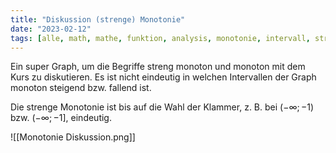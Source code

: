 ```yaml
---
title: "Diskussion (strenge) Monotonie"
date: "2023-02-12"
tags: [alle, math, mathe, funktion, analysis, monotonie, intervall, streng_monoton]
---
```


Ein super Graph, um die Begriffe streng monoton und monoton mit dem Kurs zu diskutieren. Es ist nicht eindeutig in welchen Intervallen der Graph monoton steigend bzw. fallend ist. 

Die strenge Monotonie ist bis auf die Wahl der Klammer, z. B. bei $(-\infty; -1)$ bzw. $(-\infty; -1]$, eindeutig.

![[Monotonie Diskussion.png]]
